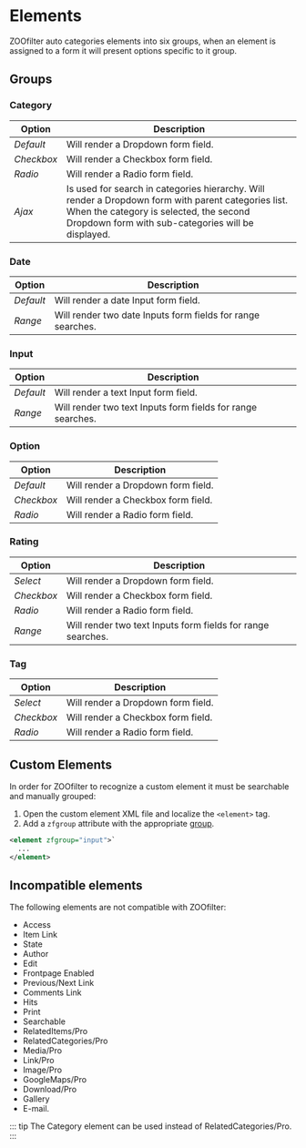# Elements

ZOOfilter auto categories elements into six groups, when an element is assigned to a form it will present options specific to it group.

## Groups

### Category

| Option     | Description                                                                                                                                                                                         |
| ---------- | --------------------------------------------------------------------------------------------------------------------------------------------------------------------------------------------------- |
| _Default_  | Will render a Dropdown form field.                                                                                                                                                                  |
| _Checkbox_ | Will render a Checkbox form field.                                                                                                                                                                  |
| _Radio_    | Will render a Radio form field.                                                                                                                                                                     |
| _Ajax_     | Is used for search in categories hierarchy. Will render a Dropdown form with parent categories list. When the category is selected, the second Dropdown form with sub-categories will be displayed. |

### Date

| Option    | Description                                                 |
| --------- | ----------------------------------------------------------- |
| _Default_ | Will render a date Input form field.                        |
| _Range_   | Will render two date Inputs form fields for range searches. |

### Input

| Option    | Description                                                 |
| --------- | ----------------------------------------------------------- |
| _Default_ | Will render a text Input form field.                        |
| _Range_   | Will render two text Inputs form fields for range searches. |

### Option

| Option     | Description                        |
| ---------- | ---------------------------------- |
| _Default_  | Will render a Dropdown form field. |
| _Checkbox_ | Will render a Checkbox form field. |
| _Radio_    | Will render a Radio form field.    |

### Rating

| Option     | Description                                                 |
| ---------- | ----------------------------------------------------------- |
| _Select_   | Will render a Dropdown form field.                          |
| _Checkbox_ | Will render a Checkbox form field.                          |
| _Radio_    | Will render a Radio form field.                             |
| _Range_    | Will render two text Inputs form fields for range searches. |

### Tag

| Option     | Description                        |
| ---------- | ---------------------------------- |
| _Select_   | Will render a Dropdown form field. |
| _Checkbox_ | Will render a Checkbox form field. |
| _Radio_    | Will render a Radio form field.    |

## Custom Elements

In order for ZOOfilter to recognize a custom element it must be searchable and manually grouped:

1. Open the custom element XML file and localize the `<element>` tag.
2. Add a `zfgroup` attribute with the appropriate [group](#groups).

```xml
<element zfgroup="input">`
  ...
</element>
```

## Incompatible elements

The following elements are not compatible with ZOOfilter:

- Access
- Item Link
- State
- Author
- Edit
- Frontpage Enabled
- Previous/Next Link
- Comments Link
- Hits
- Print
- Searchable
- RelatedItems/Pro
- RelatedCategories/Pro
- Media/Pro
- Link/Pro
- Image/Pro
- GoogleMaps/Pro
- Download/Pro
- Gallery
- E-mail.

::: tip
The Category element can be used instead of RelatedCategories/Pro.
:::
